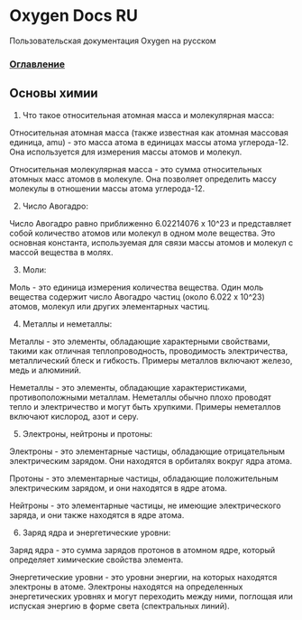 # Oxygen Docs RU
Пользовательская документация Oxygen на русском

### [Оглавление](./index.md)

## Основы химии

1. Что такое относительная атомная масса и молекулярная масса:

Относительная атомная масса (также известная как атомная массовая единица, amu) - это масса атома в единицах массы атома углерода-12. Она используется для измерения массы атомов и молекул.

Относительная молекулярная масса - это сумма относительных атомных масс атомов в молекуле. Она позволяет определить массу молекулы в отношении массы атома углерода-12.

2. Число Авогадро:

Число Авогадро равно приближенно 6.02214076 x 10^23 и представляет собой количество атомов или молекул в одном моле вещества. Это основная константа, используемая для связи массы атомов и молекул с массой вещества в молях.

3. Моли:

Моль - это единица измерения количества вещества. Один моль вещества содержит число Авогадро частиц (около 6.022 x 10^23) атомов, молекул или других элементарных частиц.

4. Металлы и неметаллы:

Металлы - это элементы, обладающие характерными свойствами, такими как отличная теплопроводность, проводимость электричества, металлический блеск и гибкость. Примеры металлов включают железо, медь и алюминий.

Неметаллы - это элементы, обладающие характеристиками, противоположными металлам. Неметаллы обычно плохо проводят тепло и электричество и могут быть хрупкими. Примеры неметаллов включают кислород, азот и серу.

5. Электроны, нейтроны и протоны:

Электроны - это элементарные частицы, обладающие отрицательным электрическим зарядом. Они находятся в орбиталях вокруг ядра атома.

Протоны - это элементарные частицы, обладающие положительным электрическим зарядом, и они находятся в ядре атома.

Нейтроны - это элементарные частицы, не имеющие электрического заряда, и они также находятся в ядре атома.

6. Заряд ядра и энергетические уровни:

Заряд ядра - это сумма зарядов протонов в атомном ядре, который определяет химические свойства элемента.

Энергетические уровни - это уровни энергии, на которых находятся электроны в атоме. Электроны находятся на определенных энергетических уровнях и могут переходить между ними, поглощая или испуская энергию в форме света (спектральных линий).